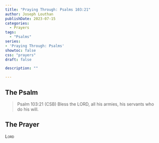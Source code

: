```yaml
---
title: "Praying Through: Psalms 103:21"
author: Joseph Louthan
publishDate: 2023-07-15
categories:
  - Prayers
tags:
  - "Psalms"
series:
- 'Praying Through: Psalms'
showtoc: false
css: "prayers"
draft: false

description: ""

---
```


## The Psalm

>Psalm 103:21 (CSB) Bless the LORD, all his armies, his servants who do his will. 

## The Prayer

<div style="font-variant: small-caps;">
Lord
</div>

```text

```
